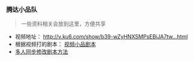 ### 腾达小品队  
> 一些资料相关会放到这里，方便共享  

* 视频地址： http://v.ku6.com/show/b39-wZyHNXSMPsEBiJA7tw...html  
* 根据视频打的剧本： [视频小品剧本](./视频小品剧本.txt)  
* [多人同步修改剧本方法](./多人同步修改剧本方法.md)  